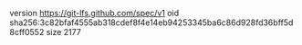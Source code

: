 version https://git-lfs.github.com/spec/v1
oid sha256:3c82bfaf4555ab318cdef8f4e14eb94253345ba6c86d928fd36bff5d8cff0552
size 2177
